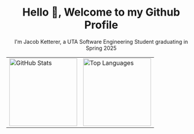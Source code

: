 <h1 align="center">Hello 👋, Welcome to my Github Profile</h1>
<p align="center">I'm Jacob Ketterer, a UTA Software Engineering Student graduating in Spring 2025</p>
<div align="center">
  <table>
    <tr>
      <td>
        <a href="https://github.com/jketterer02">
          <img height="180px" img src="https://github-readme-stats-five-ivory-45.vercel.app/api?username=jketterer02&theme=dark&show_icons=true" alt="GitHub Stats" />
        </a>
      </td>
      <td>
        <a href="https://github.com/jketterer02">
          <img height="180px" img src="https://github-readme-stats.vercel.app/api/top-langs/?username=jketterer02&layout=compact&theme=dark" alt="Top Languages" />
        </a>
      </td>
    </tr>
  </table>
</div>
